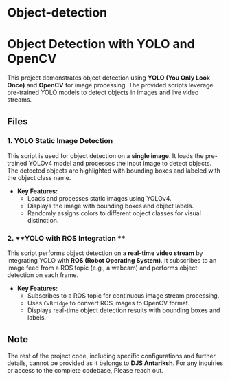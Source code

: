 # Object-detection
# Object Detection with YOLO and OpenCV

This project demonstrates object detection using **YOLO (You Only Look Once)** and **OpenCV** for image processing. The provided scripts leverage pre-trained YOLO models to detect objects in images and live video streams.

## Files

### 1. **YOLO Static Image Detection**

This script is used for object detection on a **single image**. It loads the pre-trained YOLOv4 model and processes the input image to detect objects. The detected objects are highlighted with bounding boxes and labeled with the object class name.

- **Key Features:**
  - Loads and processes static images using YOLOv4.
  - Displays the image with bounding boxes and object labels.
  - Randomly assigns colors to different object classes for visual distinction.

### 2. **YOLO with ROS Integration **

This script performs object detection on a **real-time video stream** by integrating YOLO with **ROS (Robot Operating System)**. It subscribes to an image feed from a ROS topic (e.g., a webcam) and performs object detection on each frame.

- **Key Features:**
  - Subscribes to a ROS topic for continuous image stream processing.
  - Uses `CvBridge` to convert ROS images to OpenCV format.
  - Displays real-time object detection results with bounding boxes and labels.

## Note

The rest of the project code, including specific configurations and further details, cannot be provided as it belongs to **DJS Antariksh**. For any inquiries or access to the complete codebase, Please reach out.
